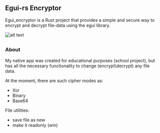 ## Egui-rs Encryptor
Egui_encryptor is a Rust project that provides a simple and secure way to encrypt and decrypt file-data using the egui library.

![alt text](https://cdn.discordapp.com/attachments/774181902336000013/1190247159753351259/crop-image-online.com_1703847388_imagepng_q3fiKa5C.png?ex=65a11b0c&is=658ea60c&hm=f9fa01a9941456bd9fcd40e86caed1344fbb7a0acc50a46cf91933cf3a8f76be&)
##

### About
My native app was created for educational purposes (school project), but has all the necessary functionality to change (encrypt\decrypt) any file data.

At the moment, there are such cipher modes as:
- Xor 
- Binary
- Base64

File utilities:
- save file as new
- make it readonly (win)
